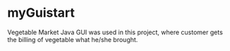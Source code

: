 # myGuistart
Vegetable Market
Java GUI was used in this project, where customer gets the billing of vegetable what he/she brought.
